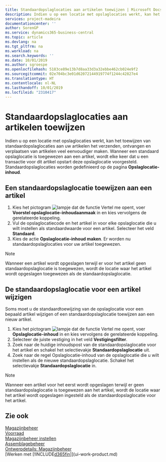 ```yaml
---
title: Standaardopslaglocaties aan artikelen toewijzen | Microsoft Docs
description: Indien u op een locatie met opslaglocaties werkt, kan het toewijzen van standaardopslaglocaties aan uw artikelen het verzenden, ontvangen en verplaatsen van artikelen veel eenvoudiger maken. Wanneer een standaard opslaglocatie is toegewezen aan een artikel, wordt elke keer dat u een transactie voor dit artikel opstart deze opslaglocatie voorgesteld.
services: project-madeira
documentationcenter: ''
author: SorenGP
ms.service: dynamics365-business-central
ms.topic: article
ms.devlang: na
ms.tgt_pltfrm: na
ms.workload: na
ms.search.keywords: ''
ms.date: 10/01/2019
ms.author: sgroespe
ms.openlocfilehash: 5183ce89e13b7d8aa33d3a32ebbe462cb024e9f2
ms.sourcegitcommit: 02e704bc3e01d62072144919774f1244c42827e4
ms.translationtype: HT
ms.contentlocale: nl-NL
ms.lasthandoff: 10/01/2019
ms.locfileid: "2310417"
---
```

# <a name="assign-default-bins-to-items"></a>Standaardopslaglocaties aan artikelen toewijzen
Indien u op een locatie met opslaglocaties werkt, kan het toewijzen van standaardopslaglocaties aan uw artikelen het verzenden, ontvangen en verplaatsen van artikelen veel eenvoudiger maken. Wanneer een standaard opslaglocatie is toegewezen aan een artikel, wordt elke keer dat u een transactie voor dit artikel opstart deze opslaglocatie voorgesteld. Standaardopslaglocaties worden gedefinieerd op de pagina **Opslaglocatie-inhoud**.  

## <a name="to-assign-a-default-bin-to-an-item"></a>Een standaardopslaglocatie toewijzen aan een artikel
1.  Kies het pictogram ![lampje dat de functie Vertel me opent](media/ui-search/search_small.png "Vertel me wat u wilt doen"), voer **Voorstel opslaglocatie-inhoudaanmaak** in en kies vervolgens de gerelateerde koppeling.  
2.  Vul de opslaglocatiecode en het artikel in voor elke opslaglocatie die u wilt instellen als standaardwaarde voor een artikel. Selecteer het veld **Standaard**.  
3.  Kies de actie **Opslaglocatie-inhoud maken**. Er worden nu standaardopslaglocaties voor uw artikel toegewezen.  

> [!NOTE]  
>  Wanneer een artikel wordt opgeslagen terwijl er voor het artikel geen standaardopslaglocatie is toegewezen, wordt de locatie waar het artikel wordt opgeslagen toegewezen als de standaardopslaglocatie.  

## <a name="to-change-the-default-bin-for-an-item"></a>De standaardopslaglocatie voor een artikel wijzigen  
Soms moet u de standaardtoewijzing van de opslaglocatie voor een bepaald artikel wijzigen of een standaardopslaglocatie toewijzen aan een nieuw artikel.    
1.  Kies het pictogram ![lampje dat de functie Vertel me opent](media/ui-search/search_small.png "Vertel me wat u wilt doen"), voer **Opslaglocatie-inhoud** in en kies vervolgens de gerelateerde koppeling.  
2.  Selecteer de juiste vestiging in het veld **Vestigingsfilter**.  
3.  Zoek naar de huidige inhoudspost van de standaardopslaglocatie voor het artikel en schakel het selectievakje **Standaardopslaglocatie** uit.  
4.  Zoek naar de regel Opslaglocatie-inhoud van de opslaglocatie die u wilt instellen als de nieuwe standaardopslaglocatie. Schakel het selectievakje **Standaardopslaglocatie** in.  

> [!NOTE]  
>  Wanneer een artikel voor het eerst wordt opgeslagen terwijl er geen standaardopslaglocatie is toegewezen aan het artikel, wordt de locatie waar het artikel wordt opgeslagen ingesteld als de standaardopslaglocatie voor het artikel.  

## <a name="see-also"></a>Zie ook  
[Magazijnbeheer](warehouse-manage-warehouse.md)  
[Voorraad](inventory-manage-inventory.md)  
[Magazijnbeheer instellen](warehouse-setup-warehouse.md)     
[Assemblagebeheer](assembly-assemble-items.md)    
[Ontwerpdetails: Magazijnbeheer](design-details-warehouse-management.md)  
[Werken met [!INCLUDE[d365fin](includes/d365fin_md.md)]](ui-work-product.md)
